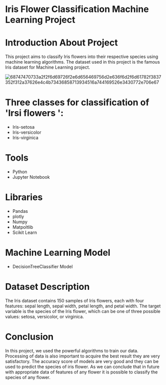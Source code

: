 # Iris Flower Classification Machine Learning Project

# Introduction About Project
This project aims to classify Iris flowers into their respective species using machine learning algorithms. The dataset used in this project is the famous Iris dataset for Machine Learning project.

![68747470733a2f2f6d69726f2e6d656469756d2e636f6d2f6d61782f3837352f312a37626e4c4b73436858713934516a744169526e3430772e706e67](https://github.com/Harshshu-89/Iris-Flower-Classification-Machine-Learning-Project/assets/133030406/aba4c5c6-4a99-4893-8ee8-70579222845c)


# Three classes for classification of 'Irsi flowers ':

* Iris-setosa
* Iris-versicolor
* Iris-virginica


# Tools
* Python
* Jupyter Notebook

# Libraries
* Pandas
* plotly
* Numpy
* Matpoltlib
* Scikit Learn

# Machine Learning Model
 * DecisionTreeClassifier Model

# Dataset Description
The Iris dataset contains 150 samples of Iris flowers, each with four features: sepal length, sepal width, petal length, and petal width. The target variable is the species of the Iris flower, which can be one of three possible values: setosa, versicolor, or virginica.


# Conclusion
In this project, we used the powerful algorithms to train our data. Processing of data
is also important to acquire the best result they are very satisfactory. The accuracy score of models are very good and they can be used to
predict the species of iris flower. As we can conclude that in future with appropriate data of features of any flower it
is possible to classify the species of any flower.
